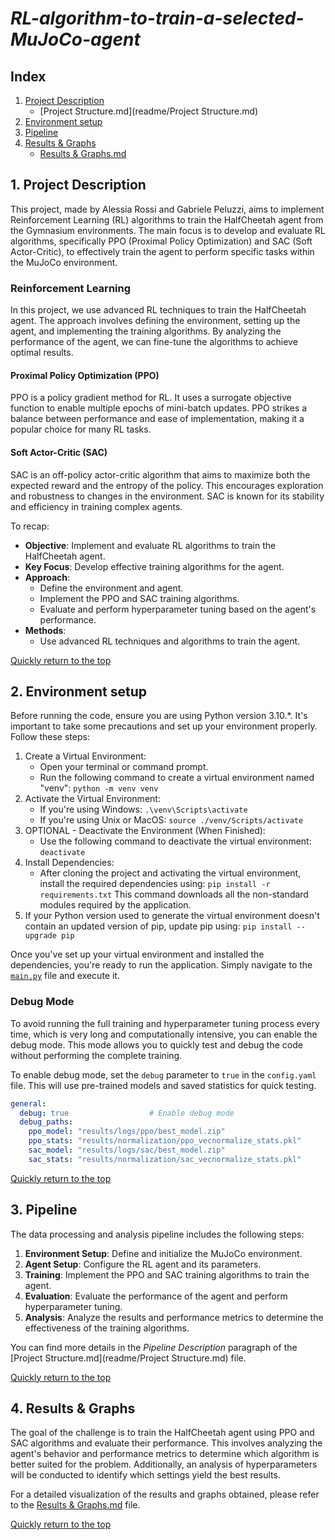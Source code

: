 # **_RL-algorithm-to-train-a-selected-MuJoCo-agent_**

## Index

1. [Project Description](#1-project-description)
   - [Project Structure.md](readme/Project Structure.md)
2. [Environment setup](#2-environment-setup)
3. [Pipeline](#3-pipeline)
4. [Results & Graphs](#4-results--graphs)
   - [Results & Graphs.md](../results/Results%20%26%20Graphs.md)


## 1. Project Description
This project, made by Alessia Rossi and Gabriele Peluzzi, aims to implement Reinforcement Learning (RL) algorithms to train the HalfCheetah agent from the Gymnasium environments. The main focus is to develop and evaluate RL algorithms, specifically PPO (Proximal Policy Optimization) and SAC (Soft Actor-Critic), to effectively train the agent to perform specific tasks within the MuJoCo environment.

### Reinforcement Learning
In this project, we use advanced RL techniques to train the HalfCheetah agent. The approach involves defining the environment, setting up the agent, and implementing the training algorithms. By analyzing the performance of the agent, we can fine-tune the algorithms to achieve optimal results.

#### Proximal Policy Optimization (PPO)
PPO is a policy gradient method for RL. It uses a surrogate objective function to enable multiple epochs of mini-batch updates. PPO strikes a balance between performance and ease of implementation, making it a popular choice for many RL tasks.

#### Soft Actor-Critic (SAC)
SAC is an off-policy actor-critic algorithm that aims to maximize both the expected reward and the entropy of the policy. This encourages exploration and robustness to changes in the environment. SAC is known for its stability and efficiency in training complex agents.

To recap:
- **Objective**: Implement and evaluate RL algorithms to train the HalfCheetah agent.
- **Key Focus**: Develop effective training algorithms for the agent.
- **Approach**:
  - Define the environment and agent.
  - Implement the PPO and SAC training algorithms.
  - Evaluate and perform hyperparameter tuning based on the agent's performance.
- **Methods**:
  - Use advanced RL techniques and algorithms to train the agent.

[Quickly return to the top](#rl-algorithm-to-train-a-selected-mujoco-agent)

## **2. Environment setup**
Before running the code, ensure you are using Python version 3.10.*. It's important to take some precautions and set up your environment properly. Follow these steps:
1. Create a Virtual Environment:
   - Open your terminal or command prompt.
   - Run the following command to create a virtual environment named "venv": `python -m venv venv`
2. Activate the Virtual Environment:
   - If you're using Windows: `.\venv\Scripts\activate`
   - If you're using Unix or MacOS: `source ./venv/Scripts/activate`
3. OPTIONAL - Deactivate the Environment (When Finished):
   - Use the following command to deactivate the virtual environment: `deactivate`
4. Install Dependencies:
   - After cloning the project and activating the virtual environment, install the required dependencies using: `pip install -r requirements.txt`
     This command downloads all the non-standard modules required by the application.
5. If your Python version used to generate the virtual environment doesn't contain an updated version of pip, update pip using: `pip install --upgrade pip`

Once you've set up your virtual environment and installed the dependencies, you're ready to run the application. Simply navigate to the [`main.py`](main.py) file and execute it.

### Debug Mode
To avoid running the full training and hyperparameter tuning process every time, which is very long and computationally intensive, you can enable the debug mode. This mode allows you to quickly test and debug the code without performing the complete training.

To enable debug mode, set the `debug` parameter to `true` in the `config.yaml` file. This will use pre-trained models and saved statistics for quick testing.

```yaml
general:
  debug: true                  # Enable debug mode
  debug_paths:
    ppo_model: "results/logs/ppo/best_model.zip"
    ppo_stats: "results/normalization/ppo_vecnormalize_stats.pkl"
    sac_model: "results/logs/sac/best_model.zip"
    sac_stats: "results/normalization/sac_vecnormalize_stats.pkl"
```
[Quickly return to the top](#rl-algorithm-to-train-a-selected-mujoco-agent) 

## **3. Pipeline**
The data processing and analysis pipeline includes the following steps:
1. **Environment Setup**: Define and initialize the MuJoCo environment.
2. **Agent Setup**: Configure the RL agent and its parameters.
3. **Training**: Implement the PPO and SAC training algorithms to train the agent.
4. **Evaluation**: Evaluate the performance of the agent and perform hyperparameter tuning.
5. **Analysis**: Analyze the results and performance metrics to determine the effectiveness of the training algorithms.

You can find more details in the _Pipeline Description_ paragraph of the [Project Structure.md](readme/Project Structure.md) file.

[Quickly return to the top](#rl-algorithm-to-train-a-selected-mujoco-agent)

## **4. Results & Graphs**
The goal of the challenge is to train the HalfCheetah agent using PPO and SAC algorithms and evaluate their performance. This involves analyzing the agent's behavior and performance metrics to determine which algorithm is better suited for the problem. Additionally, an analysis of hyperparameters will be conducted to identify which settings yield the best results.

For a detailed visualization of the results and graphs obtained, please refer to the [Results & Graphs.md](../results/Results%20%26%20Graphs.md) file.

[Quickly return to the top](#rl-algorithm-to-train-a-selected-mujoco-agent)